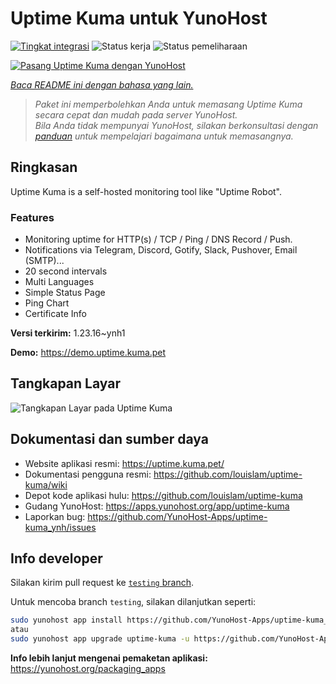 <!--
N.B.: README ini dibuat secara otomatis oleh <https://github.com/YunoHost/apps/tree/master/tools/readme_generator>
Ini TIDAK boleh diedit dengan tangan.
-->

# Uptime Kuma untuk YunoHost

[![Tingkat integrasi](https://apps.yunohost.org/badge/integration/uptime-kuma)](https://ci-apps.yunohost.org/ci/apps/uptime-kuma/)
![Status kerja](https://apps.yunohost.org/badge/state/uptime-kuma)
![Status pemeliharaan](https://apps.yunohost.org/badge/maintained/uptime-kuma)

[![Pasang Uptime Kuma dengan YunoHost](https://install-app.yunohost.org/install-with-yunohost.svg)](https://install-app.yunohost.org/?app=uptime-kuma)

*[Baca README ini dengan bahasa yang lain.](./ALL_README.md)*

> *Paket ini memperbolehkan Anda untuk memasang Uptime Kuma secara cepat dan mudah pada server YunoHost.*  
> *Bila Anda tidak mempunyai YunoHost, silakan berkonsultasi dengan [panduan](https://yunohost.org/install) untuk mempelajari bagaimana untuk memasangnya.*

## Ringkasan

Uptime Kuma is a self-hosted monitoring tool like "Uptime Robot".

### Features

- Monitoring uptime for HTTP(s) / TCP / Ping / DNS Record / Push.
- Notifications via Telegram, Discord, Gotify, Slack, Pushover, Email (SMTP)...
- 20 second intervals
- Multi Languages
- Simple Status Page
- Ping Chart
- Certificate Info


**Versi terkirim:** 1.23.16~ynh1

**Demo:** <https://demo.uptime.kuma.pet>

## Tangkapan Layar

![Tangkapan Layar pada Uptime Kuma](./doc/screenshots/example.jpg)

## Dokumentasi dan sumber daya

- Website aplikasi resmi: <https://uptime.kuma.pet/>
- Dokumentasi pengguna resmi: <https://github.com/louislam/uptime-kuma/wiki>
- Depot kode aplikasi hulu: <https://github.com/louislam/uptime-kuma>
- Gudang YunoHost: <https://apps.yunohost.org/app/uptime-kuma>
- Laporkan bug: <https://github.com/YunoHost-Apps/uptime-kuma_ynh/issues>

## Info developer

Silakan kirim pull request ke [`testing` branch](https://github.com/YunoHost-Apps/uptime-kuma_ynh/tree/testing).

Untuk mencoba branch `testing`, silakan dilanjutkan seperti:

```bash
sudo yunohost app install https://github.com/YunoHost-Apps/uptime-kuma_ynh/tree/testing --debug
atau
sudo yunohost app upgrade uptime-kuma -u https://github.com/YunoHost-Apps/uptime-kuma_ynh/tree/testing --debug
```

**Info lebih lanjut mengenai pemaketan aplikasi:** <https://yunohost.org/packaging_apps>

